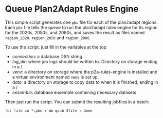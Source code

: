 # Queue Plan2Adapt Rules Engine

This simple script generates one `pbs` file for each of the plan2adapt regions. Each `pbs` file tells the queue to run the plan2adapt rules engine for its region for the 2020s, 2050s, and 2080s, and saves the result as files named `region_2020`. `region_2050` and `region_2080`.

To use the script, just fill in the variables at the top:

* *connection*: a database DSN string
* *log_dir*: where job logs should be written to. Directory on storage ending in a /
* *venv*: a directory on storage where the p2a-rules-engine is installed and a virtual environment named `venv` is set up.
* *data*: a directory on storage to copy data to when it is finished, ending in a /
* *ensemble*: database ensemble containing necessary datasets

Then just run the script. You can submit the resulting jobfiles in a batch:
```
for file in *.pbs ; do qsub $file ; done
```